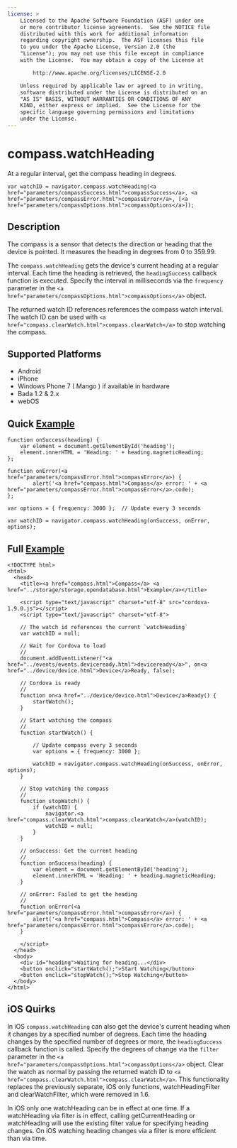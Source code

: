 ```yaml
---
license: >
    Licensed to the Apache Software Foundation (ASF) under one
    or more contributor license agreements.  See the NOTICE file
    distributed with this work for additional information
    regarding copyright ownership.  The ASF licenses this file
    to you under the Apache License, Version 2.0 (the
    "License"); you may not use this file except in compliance
    with the License.  You may obtain a copy of the License at

        http://www.apache.org/licenses/LICENSE-2.0

    Unless required by applicable law or agreed to in writing,
    software distributed under the License is distributed on an
    "AS IS" BASIS, WITHOUT WARRANTIES OR CONDITIONS OF ANY
    KIND, either express or implied.  See the License for the
    specific language governing permissions and limitations
    under the License.
---
```


compass.watchHeading
====================

At a regular interval, get the compass heading in degrees.

    var watchID = navigator.compass.watchHeading(<a href="parameters/compassSuccess.html">compassSuccess</a>, <a href="parameters/compassError.html">compassError</a>, [<a href="parameters/compassOptions.html">compassOptions</a>]);
                                                           
Description
-----------

The compass is a sensor that detects the direction or heading that the device is pointed.  It measures the heading in degrees from 0 to 359.99.

The `compass.watchHeading` gets the device's current heading at a regular interval. Each time the heading is retrieved, the `headingSuccess` callback function is executed. Specify the interval in milliseconds via the `frequency` parameter in the `<a href="parameters/compassOptions.html">compassOptions</a>` object.

The returned watch ID references references the compass watch interval. The watch ID can be used with `<a href="compass.clearWatch.html">compass.clearWatch</a>` to stop watching the compass.

Supported Platforms
-------------------

- Android
- iPhone
- Windows Phone 7 ( Mango ) if available in hardware
- Bada 1.2 & 2.x
- webOS


Quick <a href="../storage/storage.opendatabase.html">Example</a>
-------------

    function onSuccess(heading) {
        var element = document.getElementById('heading');
        element.innerHTML = 'Heading: ' + heading.magneticHeading;
    };

    function onError(<a href="parameters/compassError.html">compassError</a>) {
            alert('<a href="compass.html">Compass</a> error: ' + <a href="parameters/compassError.html">compassError</a>.code);
    };

    var options = { frequency: 3000 };  // Update every 3 seconds
    
    var watchID = navigator.compass.watchHeading(onSuccess, onError, options);

Full <a href="../storage/storage.opendatabase.html">Example</a>
------------

    <!DOCTYPE html>
    <html>
      <head>
        <title><a href="compass.html">Compass</a> <a href="../storage/storage.opendatabase.html">Example</a></title>

        <script type="text/javascript" charset="utf-8" src="cordova-1.9.0.js"></script>
        <script type="text/javascript" charset="utf-8">

        // The watch id references the current `watchHeading`
        var watchID = null;
        
        // Wait for Cordova to load
        //
        document.addEventListener("<a href="../events/events.deviceready.html">deviceready</a>", on<a href="../device/device.html">Device</a>Ready, false);

        // Cordova is ready
        //
        function on<a href="../device/device.html">Device</a>Ready() {
            startWatch();
        }

        // Start watching the compass
        //
        function startWatch() {
            
            // Update compass every 3 seconds
            var options = { frequency: 3000 };
            
            watchID = navigator.compass.watchHeading(onSuccess, onError, options);
        }
        
        // Stop watching the compass
        //
        function stopWatch() {
            if (watchID) {
                navigator.<a href="compass.clearWatch.html">compass.clearWatch</a>(watchID);
                watchID = null;
            }
        }
        
        // onSuccess: Get the current heading
        //
        function onSuccess(heading) {
            var element = document.getElementById('heading');
            element.innerHTML = 'Heading: ' + heading.magneticHeading;
        }

        // onError: Failed to get the heading
        //
        function onError(<a href="parameters/compassError.html">compassError</a>) {
            alert('<a href="compass.html">Compass</a> error: ' + <a href="parameters/compassError.html">compassError</a>.code);
        }

        </script>
      </head>
      <body>
        <div id="heading">Waiting for heading...</div>
        <button onclick="startWatch();">Start Watching</button>
        <button onclick="stopWatch();">Stop Watching</button>
      </body>
    </html>
    
iOS Quirks
--------------

In iOS `compass.watchHeading` can also get the device's current heading when it changes by a specified number of degrees. Each time the heading changes by the specified number of degrees or more, the `headingSuccess` callback function is called. Specify the degrees of change via the `filter` parameter in the `<a href="parameters/compassOptions.html">compassOptions</a>` object.  Clear the watch as normal by passing the returned watch ID to `<a href="compass.clearWatch.html">compass.clearWatch</a>`.  This functionality replaces the previously separate, iOS only functions, watchHeadingFilter and clearWatchFilter, which were removed in 1.6.

In iOS only one watchHeading can be in effect at one time.  If a watchHeading via filter is in effect, calling getCurrentHeading or watchHeading will use the existing filter value for specifying heading changes. On iOS watching heading changes via a filter is more efficient than via time.
